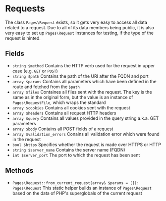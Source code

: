 # Requests
The class `Pages\Request` exists, so it gets very easy to access all data related to a request.
Due to all of its data members being public, it is also very easy to set up `Pages\Request`
instances for testing, if the type of the request is hinted.

## Fields

- `string $method` Contains the HTTP verb used for the request in upper case (e.g. `GET` or `POST`)
- `string $path` Contains the path of the URI after the FQDN and port
- `array $params` Contains all parameters which have been defined in the route and fetched from the `$path`
- `array $files` Containes all files sent with the request. The key is the same as in the original form, but the value is an instance of `Pages\RequestFile`, which wraps the standard
- `array $cookies` Contains all cookies sent with the request
- `array $headers` Contains all request HTTP headers
- `array $query` Contains all values provided in the query string a.k.a. GET parameters
- `array $body` Contains all POST fields of a request
- `array $validation_errors` Conains all validation error which were found in the request
- `bool $https` Specifies whether the request is made over HTTPS or HTTP
- `string $server_name` Contains the server name (FQDN)
- `int $server_port` The port to which the request has been sent

## Methods

- `Pages\Request::from_current_request(array& $params = []): Pages\Request` This static helper builds an instance of `Pages\Request` based on the data of PHP's superglobals of the current request